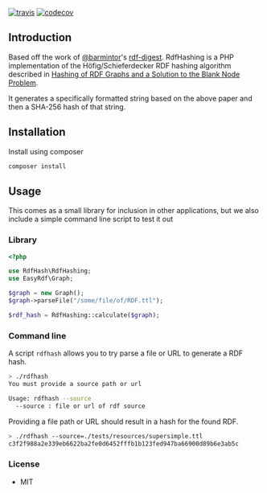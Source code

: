 [![travis](https://api.travis-ci.org/whikloj/rdf-hashing-php.svg?branch=master)](https://travis-ci.org/whikloj/rdf-hashing-php)
[![codecov](https://codecov.io/gh/whikloj/rdf-hashing-php/branch/master/graph/badge.svg)](https://codecov.io/gh/whikloj/rdf-hashing-php)



## Introduction

Based off the work of [@barmintor](https://github.com/barmintor)'s [rdf-digest](https://github.com/barmintor/rdf-digest).
RdfHashing is a PHP implementation of the Höfig/Schieferdecker RDF hashing algorithm described in [Hashing of RDF Graphs
and a Solution to the Blank Node Problem](http://ceur-ws.org/Vol-1259/method2014_submission_1.pdf).

It generates a specifically formatted string based on the above paper and then a SHA-256 hash of that string.

## Installation

Install using composer
```bash
composer install
```

## Usage

This comes as a small library for inclusion in other applications, but we also include a simple command line
script to test it out

### Library

```php
<?php

use RdfHash\RdfHashing;
use EasyRdf\Graph;

$graph = new Graph();
$graph->parseFile("/some/file/of/RDF.ttl");

$rdf_hash = RdfHashing::calculate($graph);
```

### Command line

A script `rdfhash` allows you to try parse a file or URL to generate a RDF hash.

```bash
> ./rdfhash
You must provide a source path or url

Usage: rdfhash --source
  --source : file or url of rdf source
```

Providing a file path or URL should result in a hash for the found RDF.

```bash
> ./rdfhash --source=./tests/resources/supersimple.ttl                                                                 
c3f2f988a2e339eb6622ba2fe0d6452fffb1b123fed947ba66900d89b6e3ab5c
```

### License

* MIT
 